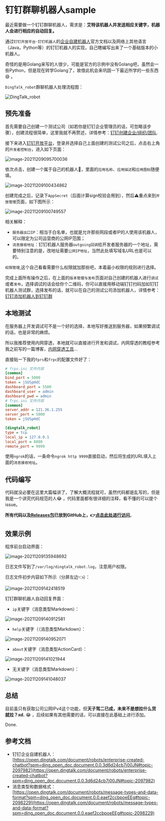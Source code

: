 # 钉钉群聊机器人sample


最近需要做一个钉钉群聊机器人，需求是：**艾特该机器人并发送相应关键字，机器人会进行相应的自动回复。**

通过`钉钉开放平台·钉钉机器人`的[企业自建机器人](https://open.dingtalk.com/document/robots/enterprise-created-chatbot?spm=ding_open_doc.document.0.0.3d6d24cb7j00JN#topic-2097982)官方文档以及网络上其他语言（Java，Python等）的钉钉机器人的实现，自己瞎编写出来了一个基础版本的小机器人。

奇怪的是用Golang来写的人很少，可能是官方的示例中没有Golang吧，虽然会一些Python，但是现在转学Golang了，故借此机会来巩固一下最近所学的一些东西:smile: 。



`DingTalk_robot`群聊机器人处理流程图：

![DingTalk_robot](https://agou-images.oss-cn-qingdao.aliyuncs.com/others/DingTalk_robot.png)

<!--more-->

## 预先准备

首先需要自己创建一个测试公司（如若你是钉钉企业管理员的话，可忽略该步骤），创建流程很简单，这里我就不再赘述，详情参考：[钉钉创建企业/组织/团队](https://nh.dingtalk.com/admindetail.html?id=cjtd).

接下来进入[钉钉开放平台](https://open.dingtalk.com/developer)，登录并选择自己上面创建的测试公司之后，点击右上角的`开发者控制台`，进入如下页面：



![image-20211209095700036](https://agou-images.oss-cn-qingdao.aliyuncs.com/others/image-20211209095700036.png)

依次点击，创建一个属于自己的机器人🤖，里面的`应用名称`、`应用描述`和`应用图标`随便填。

![image-20211209100434862](https://agou-images.oss-cn-qingdao.aliyuncs.com/others/image-20211209100434862.png)

创建完成之后，记录下`AppSecret`（后面计算sign校验会用到），然后:warning:重点来到`开放管理`页面，如下图所示：

![image-20211209100749557](https://agou-images.oss-cn-qingdao.aliyuncs.com/others/image-20211209100749557.png)

相关解释：

- `服务器出口IP`：相当于白名单，也就是允许那些网段或者IP的人使用该机器人，可以限定为公司运营商的公网IP范围；
- `消息接收地址`：钉钉机器人服务器`outgoing回调`给开发者服务器的一个地址，需要特别注意的是，改地址需要`公网IP地址`，当然此处填写域名URL也是可以的。

`权限管理`,这个自己看看需要什么权限就加那些吧，本着最小权限的规则进行选择。

完成上面所有操作之后，在上面的`版本管理与发布`页面对自己创建的机器人进行`调试`或者`发布`，选择调试的话会给你个二维码，你可以直接用移动端钉钉扫码加如钉钉机器人测试群，选择发布的话，就可以在自己的测试公司添加机器人，详情参考：[钉钉添加机器人到钉钉群](https://developers.dingtalk.com/document/robots/use-group-robots)

## 本地测试

在服务器上开发调试可不是一个好的选择，本地写好推送到服务器，如果频繁调试的话，也是非常的麻烦。

所以我推荐使用内网穿透，本地就可以直接进行开发和调试，内网穿透的教程参考我之前写的一篇博客，[内网穿透工具](https://agou-ops.cn/post/%E5%86%85%E7%BD%91%E7%A9%BF%E9%80%8F/)…

直接贴一下我的`fprs`和`frpc`的配置文件好了：

```ini
# frps.ini 文件内容
[common]
bind_port = 5000
token = jSUSpHdC
dashboard_port = 5500
dashboard_user = admin
dashboard_pwd = admin
# frpc.ini 文件内容
[common]
server_addr = 121.36.1.255
server_port = 5000
token = jSUSpHdC

[dingtalk_robot]
type = tcp
local_ip = 127.0.0.1
local_port = 8080
remote_port = 9999
```

使用`ngrok`的话，一条命令`ngrok http 9999`直接启动，然后将生成的URL填入上面的`消息接收地址`。

## 代码编写

代码就没必要在这里大篇幅讲了，了解大概流程就可，虽然代码都是乱写的，但是我是一个讲究代码规范的人:joy: ，代码里面都有很详细的注释，看不懂的可以提个issue。

**所有代码以及[Releases包](https://github.com/AGou-ops/dingtalk_robot_sample/releases)已放到GitHub上，:point_right:[点击此处进行访问](https://github.com/AGou-ops/dingtalk_robot_sample)**。

## 效果示例

程序前台启动界面：

![image-20211209135948692](https://agou-images.oss-cn-qingdao.aliyuncs.com/others/image-20211209135948692.png)

日志文件写到了`/var/log/dingtalk_robot.log`，注意用户权限。

日志文件初步内容如下所示（分屏左边:point_left:）：

![image-20211209142418519](https://agou-images.oss-cn-qingdao.aliyuncs.com/others/image-20211209142418519.png)

钉钉群聊机器人自动回复界面：

- `ip`关键字（消息类型Markdown）：

![image-20211209140912581](https://agou-images.oss-cn-qingdao.aliyuncs.com/others/image-20211209140912581.png)

- `help`关键字（（消息类型Markdown）：

![image-20211209140952071](https://agou-images.oss-cn-qingdao.aliyuncs.com/others/image-20211209140952071.png)

- `about`关键字（消息类型ActionCard）：

![image-20211209141021944](https://agou-images.oss-cn-qingdao.aliyuncs.com/others/image-20211209141021944.png)

- 无关键字（消息类型Markdown）：

![image-20211209141048037](https://agou-images.oss-cn-qingdao.aliyuncs.com/others/image-20211209141048037.png)

## 总结

目前虽只有获取公司公网IPv4这个功能，但**天子驾二已成，未来不是想拉什么货就拉？xd.** :joy: ，后续如果有其他需要的话，可以直接在此基础上进行添加。

Done.

## 参考文档

- 钉钉企业自建机器人：[https://open.dingtalk.com/document/robots/enterprise-created-chatbot?spm=ding_open_doc.document.0.0.3d6d24cb7j00JN#topic-2097982](https://open.dingtalk.com/document/robots/enterprise-created-chatbot?spm=ding_open_doc.document.0.0.3d6d24cb7j00JN#topic-2097982)
- 消息类型和数据格式：[https://open.dingtalk.com/document/robots/message-types-and-data-format?spm=ding_open_doc.document.0.0.eaef2ccbpoeEEg#topic-2098229](https://open.dingtalk.com/document/robots/message-types-and-data-format?spm=ding_open_doc.document.0.0.eaef2ccbpoeEEg#topic-2098229)

